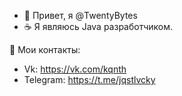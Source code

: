 - 👋 Привет, я @TwentyBytes
- :coffee: Я являюсь Java разработчиком.

:bookmark_tabs: Мои контакты:
- Vk: https://vk.com/kqnth
- Telegram: https://t.me/jqstlvcky
